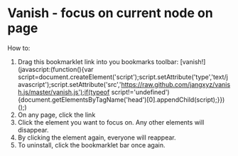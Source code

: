 # Vanish - focus on current node on page

How to:

1. Drag this bookmarklet link into you bookmarks toolbar: [vanish!](javascript:(function(){var script=document.createElement('script');script.setAttribute('type','text/javascript');script.setAttribute('src','https://raw.github.com/jangxyz/vanish.js/master/vanish.js');if(typeof script!='undefined'){document.getElementsByTagName('head')[0].appendChild(script);}})();)
2. On any page, click the link
3. Click the element you want to focus on. Any other elements will disappear.
4. By clicking the element again, everyone will reappear.
5. To uninstall, click the bookmarklet bar once again.
